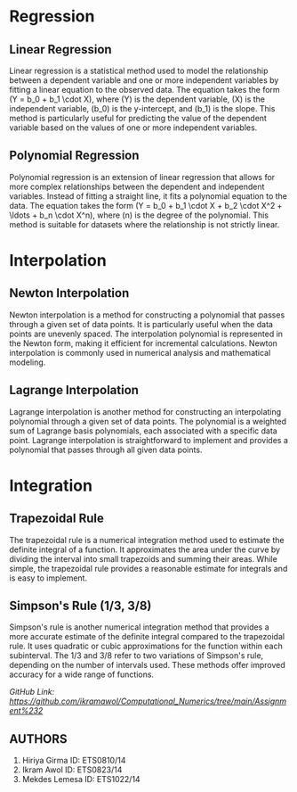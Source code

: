 
# Regression

## Linear Regression

Linear regression is a statistical method used to model the relationship between a dependent variable and one or more independent variables by fitting a linear equation to the observed data. The equation takes the form \(Y = b_0 + b_1 \cdot X\), where \(Y\) is the dependent variable, \(X\) is the independent variable, \(b_0\) is the y-intercept, and \(b_1\) is the slope. This method is particularly useful for predicting the value of the dependent variable based on the values of one or more independent variables.

## Polynomial Regression

Polynomial regression is an extension of linear regression that allows for more complex relationships between the dependent and independent variables. Instead of fitting a straight line, it fits a polynomial equation to the data. The equation takes the form \(Y = b_0 + b_1 \cdot X + b_2 \cdot X^2 + \ldots + b_n \cdot X^n\), where \(n\) is the degree of the polynomial. This method is suitable for datasets where the relationship is not strictly linear.

# Interpolation

## Newton Interpolation

Newton interpolation is a method for constructing a polynomial that passes through a given set of data points. It is particularly useful when the data points are unevenly spaced. The interpolation polynomial is represented in the Newton form, making it efficient for incremental calculations. Newton interpolation is commonly used in numerical analysis and mathematical modeling.

## Lagrange Interpolation

Lagrange interpolation is another method for constructing an interpolating polynomial through a given set of data points. The polynomial is a weighted sum of Lagrange basis polynomials, each associated with a specific data point. Lagrange interpolation is straightforward to implement and provides a polynomial that passes through all given data points.

# Integration

## Trapezoidal Rule

The trapezoidal rule is a numerical integration method used to estimate the definite integral of a function. It approximates the area under the curve by dividing the interval into small trapezoids and summing their areas. While simple, the trapezoidal rule provides a reasonable estimate for integrals and is easy to implement.

## Simpson's Rule (1/3, 3/8)

Simpson's rule is another numerical integration method that provides a more accurate estimate of the definite integral compared to the trapezoidal rule. It uses quadratic or cubic approximations for the function within each subinterval. The 1/3 and 3/8 refer to two variations of Simpson's rule, depending on the number of intervals used. These methods offer improved accuracy for a wide range of functions.

<i>GitHub Link: https://github.com/ikramawol/Computational_Numerics/tree/main/Assignment%232</i>

<h2>AUTHORS</h2>
 <ol>
   <li>Hiriya Girma ID: ETS0810/14</li>
   <li>Ikram Awol ID: ETS0823/14</li>
   <li>Mekdes Lemesa ID: ETS1022/14</li>
</ol>